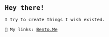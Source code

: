 <samp>
 <h2>
  Hey there!
 </h2>
  I try to create things I wish existed.
 <br />
  <br />
 🍱 My links: <a href="https://bento.me/anas" target="_blank">Bento.Me</a>
</samp>
